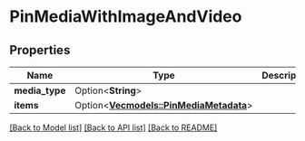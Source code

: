 # PinMediaWithImageAndVideo

## Properties

Name | Type | Description | Notes
------------ | ------------- | ------------- | -------------
**media_type** | Option<**String**> |  | [optional]
**items** | Option<[**Vec<models::PinMediaMetadata>**](PinMediaMetadata.md)> |  | [optional]

[[Back to Model list]](../README.md#documentation-for-models) [[Back to API list]](../README.md#documentation-for-api-endpoints) [[Back to README]](../README.md)


